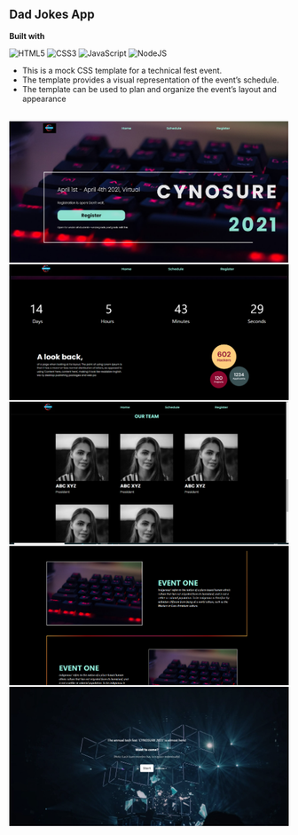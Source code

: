 ## Dad Jokes App

<b>Built with</b> 

![HTML5](https://img.shields.io/badge/html5-%23E34F26.svg?style=for-the-badge&logo=html5&logoColor=white)
![CSS3](https://img.shields.io/badge/css3-%231572B6.svg?style=for-the-badge&logo=css3&logoColor=white)
![JavaScript](https://img.shields.io/badge/javascript-%23323330.svg?style=for-the-badge&logo=javascript&logoColor=%23F7DF1E)
![NodeJS](https://img.shields.io/badge/node.js-6DA55F?style=for-the-badge&logo=node.js&logoColor=white)

- This is a mock CSS template for a technical fest event.
- The template provides a visual representation of the event’s schedule.
- The template can be used to plan and organize the event’s layout and appearance

<br/>

<img src="./screenshots/0.PNG" alt="demo"/>
<img src="./screenshots/1.PNG" alt="demo"/>
<img src="./screenshots/2.PNG" alt="demo"/>
<img src="./screenshots/4.PNG" alt="demo"/>
<img src="./screenshots/5.PNG" alt="demo"/>

